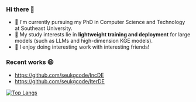 ### Hi there 👋
- 🔭 I'm currently pursuing my PhD in Computer Science and Technology at Southeast University. 
- 🌱 My study interests lie in **lightweight training and deployment** for large models (such as LLMs and high-dimension KGE models).
- 👯 I enjoy doing interesting work with interesting friends! 


<!--
**ljj-007/ljj-007** is a ✨ _special_ ✨ repository because its `README.md` (this file) appears on your GitHub profile.

Here are some ideas to get you started:

- 🔭 I’m currently working on ...
- 🌱 I’m currently learning ...
- 👯 I’m looking to collaborate on ...
- 🤔 I’m looking for help with ...
- 💬 Ask me about ...
- 📫 How to reach me: ...
- 😄 Pronouns: ...
- ⚡ Fun fact: ...
-->

### Recent works 😄
- https://github.com/seukgcode/IncDE
- https://github.com/seukgcode/IterDE

[![Top Langs](https://github-readme-stats.vercel.app/api/top-langs/?username=ljj-007&layout=compact)](https://github.com/anuraghazra/github-readme-stats)

